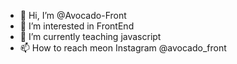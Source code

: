 - 👋 Hi, I’m @Avocado-Front
- 👀 I’m interested in FrontEnd
- 🌱 I’m currently teaching javascript
- 📫 How to reach meon Instagram @avocado_front


